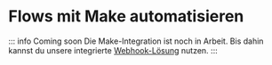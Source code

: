 
# Flows mit Make automatisieren

::: info Coming soon
Die Make-Integration ist noch in Arbeit. Bis dahin kannst du unsere integrierte [Webhook-Lösung](/de/automation-integration/webhooks) nutzen.
:::